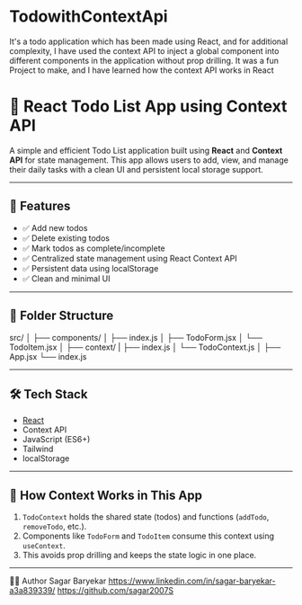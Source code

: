 # TodowithContextApi
It's a todo application which has been made using React, and for additional complexity, I have used the  context API to inject a global component into different components in the application without prop drilling. It was a fun Project to make, and I have learned how the context API works in React 
# 📝 React Todo List App using Context API

A simple and efficient Todo List application built using **React** and **Context API** for state management. This app allows users to add, view, and manage their daily tasks with a clean UI and persistent local storage support.

---

## 🚀 Features

- ✅ Add new todos
- ✅ Delete existing todos
- ✅ Mark todos as complete/incomplete
- ✅ Centralized state management using React Context API
- ✅ Persistent data using localStorage
- ✅ Clean and minimal UI

---

## 📂 Folder Structure

src/
│
├── components/
│ ├── index.js
│ ├── TodoForm.jsx
│ └── TodoItem.jsx
│
├── context/
| ├── index.js
│ └── TodoContext.js
│
├── App.jsx
└── index.js




---

## 🛠️ Tech Stack

- [React](https://reactjs.org/)
- Context API
- JavaScript (ES6+)
- Tailwind
- localStorage

---

## 🧠 How Context Works in This App

1. `TodoContext` holds the shared state (todos) and functions (`addTodo`, `removeTodo`, etc.).
2. Components like `TodoForm` and `TodoItem` consume this context using `useContext`.
3. This avoids prop drilling and keeps the state logic in one place.

---

🙋‍♂️ Author
Sagar Baryekar
https://www.linkedin.com/in/sagar-baryekar-a3a839339/
https://github.com/sagar2007S

